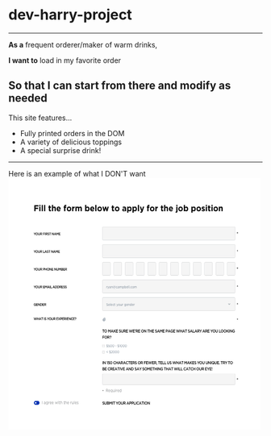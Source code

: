 # dev-harry-project
---
**As a** frequent orderer/maker of warm drinks,

**I want to** load in my favorite order 

**So that I** can start from there and modify as needed
---
This site features...
- Fully printed orders in the DOM
- A variety of delicious toppings
- A special surprise drink!
---
Here is an example of what I DON'T want
<br>
<img src="./badexample.jpg" width="500" height="500" alt="an image of a poorly-made HTML form. Most notably, each number in the phone number field has its own text box.">